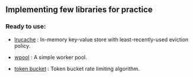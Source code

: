 ## Implementing few libraries for practice

### Ready to use:

- [lrucache](https://github.com/amitsuthar69/libs/blob/master/lrucache) : In-memory key-value store with least-recently-used eviction policy.

- [wpool](https://github.com/amitsuthar69/libs/blob/master/wpool) : A simple worker pool.

- [token bucket](https://github.com/amitsuthar69/libs/blob/master/tokenbucket) : Token bucket rate limiting algorithm.
